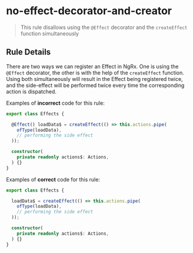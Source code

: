 # no-effect-decorator-and-creator

> This rule disallows using the `@Effect` decorator and the `createEffect` function simultaneously

## Rule Details

There are two ways we can register an Effect in NgRx. One is using the `@Effect` decorator, the other is with the help of the `createEffect` function. Using both simultaneously will result in the Effect being registered twice, and the side-effect will be performed twice every time the corresponding action is dispatched.

Examples of **incorrect** code for this rule:

```ts
export class Effects {

  @Effect() loadData$ = createEffect(() => this.actions.pipe(
    ofType(loadData),
    // performing the side effect
  ));

  constructor(
    private readonly actions$: Actions,
  ) {}
}
```

Examples of **correct** code for this rule:

```ts
export class Effects {

  loadData$ = createEffect(() => this.actions.pipe(
    ofType(loadData),
    // performing the side effect
  ));

  constructor(
    private readonly actions$: Actions,
  ) {}
}
```

